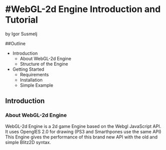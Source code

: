 #WebGL-2d Engine Introduction and Tutorial
===========================================
by Igor Susmelj

##Outline

* Introduction
	- About WebGL-2d Engine
	- Structure of the Engine
* Getting Started
	- Requirements
	- Installation
	- Simple Example

<div id='Webgl-intro'></div>

## Introduction

<div id='About-webgl'></div>

### About WebGL-2d Engine

WebGL-2d Engine is a 2d game Engine based on the Webgl JavaScript API. It uses OpenglES 2.0 for drawing (PS3 and Smarthpones use the same API)
This Engine gives the performance of this brand new API with the old and simple Blitz2D syntax.